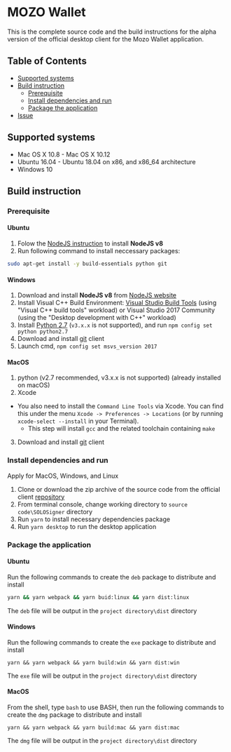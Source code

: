# MOZO Wallet

This is the complete source code and the build instructions for the alpha version of the official desktop client for the Mozo Wallet application.

## Table of Contents

* [Supported systems](#supported-systems)
* [Build instruction](#build-instruction)
  * [Prerequisite](#prerequisite)
  * [Install dependencies and run](#install-dependencies-and-run)
  * [Package the application](#package-the-application)
* [Issue](#issue)


## Supported systems
* Mac OS X 10.8 - Mac OS X 10.12
* Ubuntu 16.04 - Ubuntu 18.04 on x86, and x86_64 architecture
* Windows 10

## Build instruction
### Prerequisite
#### Ubuntu
1. Folow the [NodeJS instruction](https://nodejs.org/en/download/package-manager/#debian-and-ubuntu-based-linux-distributions) to install **NodeJS v8**
2. Run following command to install neccessary packages:
```bash
sudo apt-get install -y build-essentials python git
```

#### Windows
1. Download and install **NodeJS v8** from [NodeJS website](https://nodejs.org/en/download/)
2. Install Visual C++ Build Environment: [Visual Studio Build Tools](https://visualstudio.microsoft.com/thank-you-downloading-visual-studio/?sku=BuildTools) (using "Visual C++ build tools" workload) or Visual Studio 2017 Community (using the "Desktop development with C++" workload)
3. Install [Python 2.7](https://www.python.org/downloads/windows/) (`v3.x.x` is not supported), and run `npm config set python python2.7`
4. Download and install [git](https://git-scm.com/downloads) client
4. Launch cmd, `npm config set msvs_version 2017`


#### MacOS
1. python (v2.7 recommended, v3.x.x is not supported) (already installed on macOS)
2. Xcode
  - You also need to install the `Command Line Tools` via Xcode. You can find this under the menu `Xcode -> Preferences -> Locations` (or by running `xcode-select --install` in your Terminal).
    + This step will install `gcc` and the related toolchain containing `make`
3. Download and install [git](https://git-scm.com/downloads) client


### Install dependencies and run
Apply for MacOS, Windows, and Linux
1. Clone or download the zip archive of the source code from the official client [repository](https://github.com/Biglabs/mozo-desktop-wallet)
2. From terminal console, change working directory to `source code\SOLOSigner` directory
3. Run `yarn` to install necessary dependencies package
4. Run `yarn desktop` to run the desktop application

### Package the application
#### Ubuntu
Run the following commands to create the `deb` package to distribute and install
```bash
yarn && yarn webpack && yarn buid:linux && yarn dist:linux
```
The `deb` file will be output in the `project directory\dist` directory

#### Windows
Run the following commands to create the `exe` package to distribute and install
```batch
yarn && yarn webpack && yarn build:win && yarn dist:win
```
The `exe` file will be output in the `project directory\dist` directory

#### MacOS
From the shell, type `bash` to use BASH, then run the following commands to create the `dmg` package to distribute and install
```batch
yarn && yarn webpack && yarn build:mac && yarn dist:mac
```
The `dmg` file will be output in the `project directory\dist` directory

